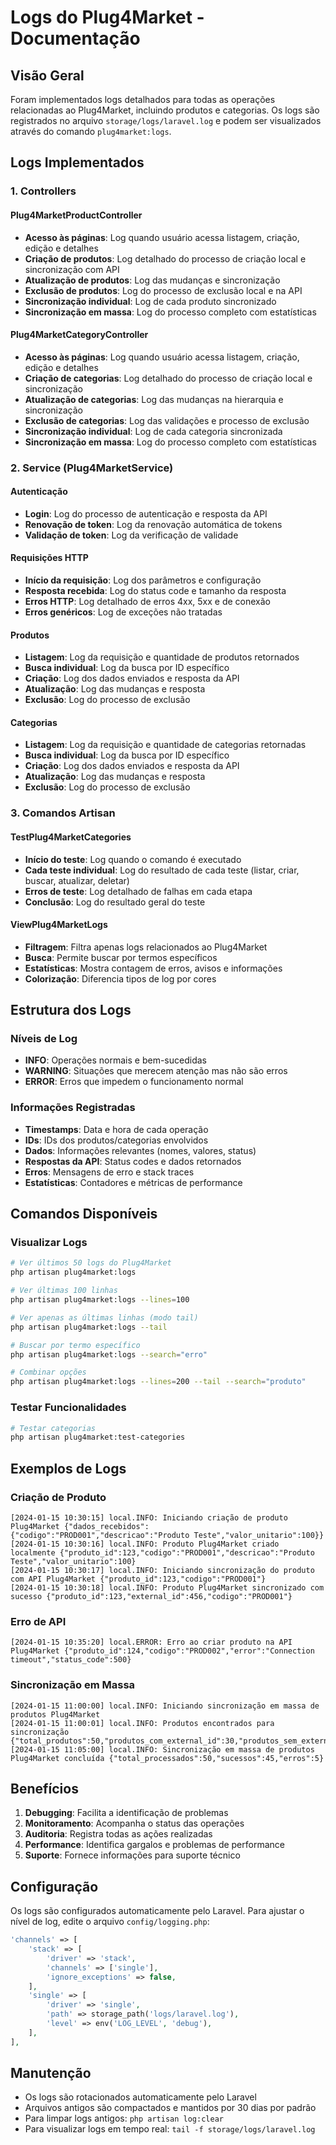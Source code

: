 # Logs do Plug4Market - Documentação

## Visão Geral

Foram implementados logs detalhados para todas as operações relacionadas ao Plug4Market, incluindo produtos e categorias. Os logs são registrados no arquivo `storage/logs/laravel.log` e podem ser visualizados através do comando `plug4market:logs`.

## Logs Implementados

### 1. Controllers

#### Plug4MarketProductController
- **Acesso às páginas**: Log quando usuário acessa listagem, criação, edição e detalhes
- **Criação de produtos**: Log detalhado do processo de criação local e sincronização com API
- **Atualização de produtos**: Log das mudanças e sincronização
- **Exclusão de produtos**: Log do processo de exclusão local e na API
- **Sincronização individual**: Log de cada produto sincronizado
- **Sincronização em massa**: Log do processo completo com estatísticas

#### Plug4MarketCategoryController
- **Acesso às páginas**: Log quando usuário acessa listagem, criação, edição e detalhes
- **Criação de categorias**: Log detalhado do processo de criação local e sincronização
- **Atualização de categorias**: Log das mudanças na hierarquia e sincronização
- **Exclusão de categorias**: Log das validações e processo de exclusão
- **Sincronização individual**: Log de cada categoria sincronizada
- **Sincronização em massa**: Log do processo completo com estatísticas

### 2. Service (Plug4MarketService)

#### Autenticação
- **Login**: Log do processo de autenticação e resposta da API
- **Renovação de token**: Log da renovação automática de tokens
- **Validação de token**: Log da verificação de validade

#### Requisições HTTP
- **Início da requisição**: Log dos parâmetros e configuração
- **Resposta recebida**: Log do status code e tamanho da resposta
- **Erros HTTP**: Log detalhado de erros 4xx, 5xx e de conexão
- **Erros genéricos**: Log de exceções não tratadas

#### Produtos
- **Listagem**: Log da requisição e quantidade de produtos retornados
- **Busca individual**: Log da busca por ID específico
- **Criação**: Log dos dados enviados e resposta da API
- **Atualização**: Log das mudanças e resposta
- **Exclusão**: Log do processo de exclusão

#### Categorias
- **Listagem**: Log da requisição e quantidade de categorias retornadas
- **Busca individual**: Log da busca por ID específico
- **Criação**: Log dos dados enviados e resposta da API
- **Atualização**: Log das mudanças e resposta
- **Exclusão**: Log do processo de exclusão

### 3. Comandos Artisan

#### TestPlug4MarketCategories
- **Início do teste**: Log quando o comando é executado
- **Cada teste individual**: Log do resultado de cada teste (listar, criar, buscar, atualizar, deletar)
- **Erros de teste**: Log detalhado de falhas em cada etapa
- **Conclusão**: Log do resultado geral do teste

#### ViewPlug4MarketLogs
- **Filtragem**: Filtra apenas logs relacionados ao Plug4Market
- **Busca**: Permite buscar por termos específicos
- **Estatísticas**: Mostra contagem de erros, avisos e informações
- **Colorização**: Diferencia tipos de log por cores

## Estrutura dos Logs

### Níveis de Log
- **INFO**: Operações normais e bem-sucedidas
- **WARNING**: Situações que merecem atenção mas não são erros
- **ERROR**: Erros que impedem o funcionamento normal

### Informações Registradas
- **Timestamps**: Data e hora de cada operação
- **IDs**: IDs dos produtos/categorias envolvidos
- **Dados**: Informações relevantes (nomes, valores, status)
- **Respostas da API**: Status codes e dados retornados
- **Erros**: Mensagens de erro e stack traces
- **Estatísticas**: Contadores e métricas de performance

## Comandos Disponíveis

### Visualizar Logs
```bash
# Ver últimos 50 logs do Plug4Market
php artisan plug4market:logs

# Ver últimas 100 linhas
php artisan plug4market:logs --lines=100

# Ver apenas as últimas linhas (modo tail)
php artisan plug4market:logs --tail

# Buscar por termo específico
php artisan plug4market:logs --search="erro"

# Combinar opções
php artisan plug4market:logs --lines=200 --tail --search="produto"
```

### Testar Funcionalidades
```bash
# Testar categorias
php artisan plug4market:test-categories
```

## Exemplos de Logs

### Criação de Produto
```
[2024-01-15 10:30:15] local.INFO: Iniciando criação de produto Plug4Market {"dados_recebidos":{"codigo":"PROD001","descricao":"Produto Teste","valor_unitario":100}}
[2024-01-15 10:30:16] local.INFO: Produto Plug4Market criado localmente {"produto_id":123,"codigo":"PROD001","descricao":"Produto Teste","valor_unitario":100}
[2024-01-15 10:30:17] local.INFO: Iniciando sincronização do produto com API Plug4Market {"produto_id":123,"codigo":"PROD001"}
[2024-01-15 10:30:18] local.INFO: Produto Plug4Market sincronizado com sucesso {"produto_id":123,"external_id":456,"codigo":"PROD001"}
```

### Erro de API
```
[2024-01-15 10:35:20] local.ERROR: Erro ao criar produto na API Plug4Market {"produto_id":124,"codigo":"PROD002","error":"Connection timeout","status_code":500}
```

### Sincronização em Massa
```
[2024-01-15 11:00:00] local.INFO: Iniciando sincronização em massa de produtos Plug4Market
[2024-01-15 11:00:01] local.INFO: Produtos encontrados para sincronização {"total_produtos":50,"produtos_com_external_id":30,"produtos_sem_external_id":20}
[2024-01-15 11:05:00] local.INFO: Sincronização em massa de produtos Plug4Market concluída {"total_processados":50,"sucessos":45,"erros":5}
```

## Benefícios

1. **Debugging**: Facilita a identificação de problemas
2. **Monitoramento**: Acompanha o status das operações
3. **Auditoria**: Registra todas as ações realizadas
4. **Performance**: Identifica gargalos e problemas de performance
5. **Suporte**: Fornece informações para suporte técnico

## Configuração

Os logs são configurados automaticamente pelo Laravel. Para ajustar o nível de log, edite o arquivo `config/logging.php`:

```php
'channels' => [
    'stack' => [
        'driver' => 'stack',
        'channels' => ['single'],
        'ignore_exceptions' => false,
    ],
    'single' => [
        'driver' => 'single',
        'path' => storage_path('logs/laravel.log'),
        'level' => env('LOG_LEVEL', 'debug'),
    ],
],
```

## Manutenção

- Os logs são rotacionados automaticamente pelo Laravel
- Arquivos antigos são compactados e mantidos por 30 dias por padrão
- Para limpar logs antigos: `php artisan log:clear`
- Para visualizar logs em tempo real: `tail -f storage/logs/laravel.log` 